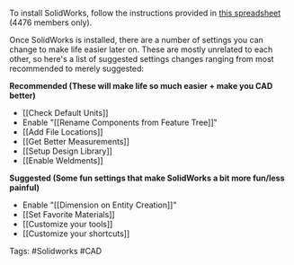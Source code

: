 To install SolidWorks, follow the instructions provided in [this spreadsheet](https://docs.google.com/spreadsheets/d/1AAJ7ueWqx_pui89ytcHOLbipR8hLAZMzIT-uO9koAL8/edit#gid=0) (4476 members only).

Once SolidWorks is installed, there are a number of settings you can change to make life easier later on. These are mostly unrelated to each other, so here's a list of suggested settings changes ranging from most recommended to merely suggested:

**Recommended (These will make life so much easier + make you CAD better)**
- [[Check Default Units]]
- Enable "[[Rename Components from Feature Tree]]"
- [[Add File Locations]]
- [[Get Better Measurements]]
- [[Setup Design Library]]
- [[Enable Weldments]]

**Suggested (Some fun settings that make SolidWorks a bit more fun/less painful)**
- Enable "[[Dimension on Entity Creation]]"
- [[Set Favorite Materials]]
- [[Customize your tools]]
- [[Customize your shortcuts]]

Tags: #Solidworks #CAD 